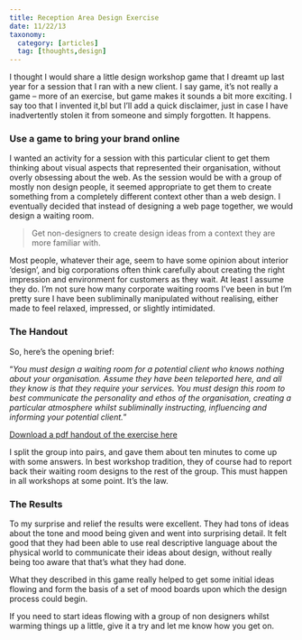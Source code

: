 ```yaml
---
title: Reception Area Design Exercise
date: 11/22/13
taxonomy:
  category: [articles]
  tag: [thoughts,design]	
---
```

				
I thought I would share a little design workshop game that I dreamt up last year for a session that I ran with a new client. I say game, it&rsquo;s not really a game &ndash; more of an exercise, but game makes it sounds a bit more exciting. I say too that I invented it,bl but I&rsquo;ll add a quick disclaimer, just in case I have inadvertently stolen it from someone and simply forgotten. It happens.

### Use a game to bring your brand online

I wanted an activity for a session with this particular client to get them thinking about visual aspects that represented their organisation, without overly obsessing about the web. As the session would be with a group of mostly non design people, it seemed appropriate to get them to create something from a completely different context other than a web design. I eventually decided that instead of designing a web page together, we would design a waiting room.

<blockquote>
Get non-designers to create design ideas from a context they are more familiar with.
</blockquote>


Most people, whatever their age, seem to have some opinion about interior &lsquo;design&rsquo;, and big corporations often think carefully about creating the right impression and environment for customers as they wait. At least I assume they do. I&rsquo;m not sure how many corporate waiting rooms I&rsquo;ve been in but I&rsquo;m pretty sure I have been subliminally manipulated without realising, either made to feel relaxed, impressed, or slightly intimidated.

### The Handout

So, here&rsquo;s the opening brief:

<q><em>You must design a waiting room for a potential client who knows nothing about your organisation. Assume they have been teleported here, and all they know is that they require your services. You must design this room to best communicate the personality and ethos of the organisation, creating a particular atmosphere whilst subliminally instructing, influencing and informing your potential client.</em></q>

[Download a pdf handout of the exercise here](waiting-room.pdf)


I split the group into pairs, and gave them about ten minutes to come up with some answers. In best workshop tradition, they of course had to report back their waiting room designs to the rest of the group. This must happen in all workshops at some point. It&rsquo;s the law.

### The Results

To my surprise and relief the results were excellent. They had tons of ideas about the tone and mood being given and went into surprising detail. It felt good that they had been able to use real descriptive language about the physical world to communicate their ideas about design, without really being too aware that that&rsquo;s what they had done.

What they described in this game really helped to get some initial ideas flowing and form the basis of a set of mood boards upon which the design process could begin.

If you need to start ideas flowing with a group of non designers whilst warming things up a little, give it a try and let me know how you get on.
